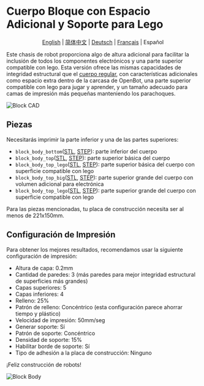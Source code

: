 # Cuerpo Bloque con Espacio Adicional y Soporte para Lego

<p align="center">
  <a href="README.md">English</a> |
  <a href="README.zh-CN.md">简体中文</a> |
  <a href="README.de-DE.md">Deutsch</a> |
  <a href="README.fr-FR.md">Français</a> |
  <span>Español</span>
</p>

Este chasis de robot proporciona algo de altura adicional para facilitar la inclusión de todos los componentes electrónicos y una parte superior compatible con lego. Esta versión ofrece las mismas capacidades de integridad estructural que el [cuerpo regular](../regular_body/), con características adicionales como espacio extra dentro de la carcasa de OpenBot, una parte superior compatible con lego para jugar y aprender, y un tamaño adecuado para camas de impresión más pequeñas manteniendo los parachoques.

![Block CAD](../../../../docs/images/block_cad.jpg)

## Piezas

Necesitarás imprimir la parte inferior y una de las partes superiores:

- `block_body_bottom`([STL](block_body_bottom.stl), [STEP](block_body_bottom.step)): parte inferior del cuerpo
- `block_body_top`([STL](block_body_top.stl), [STEP](block_body_top.step)): parte superior básica del cuerpo
- `block_body_top_lego`([STL](block_body_top_lego.stl), [STEP](block_body_top_lego.step)): parte superior básica del cuerpo con superficie compatible con lego
- `block_body_top_big`([STL](block_body_top_big.stl), [STEP](block_body_top_big.step)): parte superior grande del cuerpo con volumen adicional para electrónica
- `block_body_top_lego`([STL](block_body_top_big_lego.stl), [STEP](block_body_top_big_lego.step)): parte superior grande del cuerpo con superficie compatible con lego

Para las piezas mencionadas, tu placa de construcción necesita ser al menos de 221x150mm.

## Configuración de Impresión

Para obtener los mejores resultados, recomendamos usar la siguiente configuración de impresión:

- Altura de capa: 0.2mm
- Cantidad de paredes: 3 (más paredes para mejor integridad estructural de superficies más grandes)
- Capas superiores: 5
- Capas inferiores: 4
- Relleno: 25%
- Patrón de relleno: Concéntrico (esta configuración parece ahorrar tiempo y plástico)
- Velocidad de impresión: 50mm/seg
- Generar soporte: Sí
- Patrón de soporte: Concéntrico
- Densidad de soporte: 15%
- Habilitar borde de soporte: Sí
- Tipo de adhesión a la placa de construcción: Ninguno

¡Feliz construcción de robots!

![Block Body](../../../../docs/images/block_body.jpg)